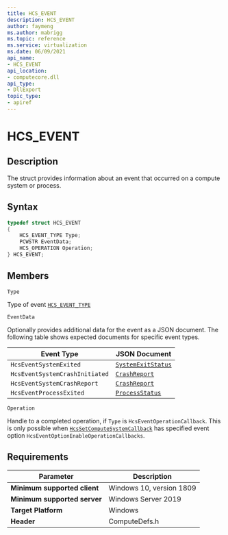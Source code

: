 ```yaml
---
title: HCS_EVENT
description: HCS_EVENT
author: faymeng
ms.author: mabrigg
ms.topic: reference
ms.service: virtualization
ms.date: 06/09/2021
api_name:
- HCS_EVENT
api_location:
- computecore.dll
api_type:
- DllExport
topic_type: 
- apiref
---
```

# HCS_EVENT

## Description

The struct provides information about an event that occurred on a compute system or process.

## Syntax

```cpp
typedef struct HCS_EVENT
{
    HCS_EVENT_TYPE Type;
    PCWSTR EventData;
    HCS_OPERATION Operation;
} HCS_EVENT;
```

## Members


`Type`

Type of event [`HCS_EVENT_TYPE`](./HCS_EVENT_TYPE.md)

`EventData`

Optionally provides additional data for the event as a JSON document. The following table shows expected documents for specific event types.

|Event Type|JSON Document|
|---|---|
|`HcsEventSystemExited`|[`SystemExitStatus`](../SchemaReference.md#SystemExitStatus)|
|`HcsEventSystemCrashInitiated`|[`CrashReport`](../SchemaReference.md#CrashReport)|
|`HcsEventSystemCrashReport`|[`CrashReport`](../SchemaReference.md#CrashReport)|
|`HcsEventProcessExited`|[`ProcessStatus`](../SchemaReference.md#ProcessStatus)|

`Operation`

Handle to a completed operation, if `Type` is `HcsEventOperationCallback`. This is only possible when [`HcsSetComputeSystemCallback`](./HcsSetComputeSystemCallback.md) has specified event option `HcsEventOptionEnableOperationCallbacks`.


## Requirements

|Parameter|Description|
|---|---|
| **Minimum supported client** | Windows 10, version 1809 |
| **Minimum supported server** | Windows Server 2019 |
| **Target Platform** | Windows |
| **Header** | ComputeDefs.h |
